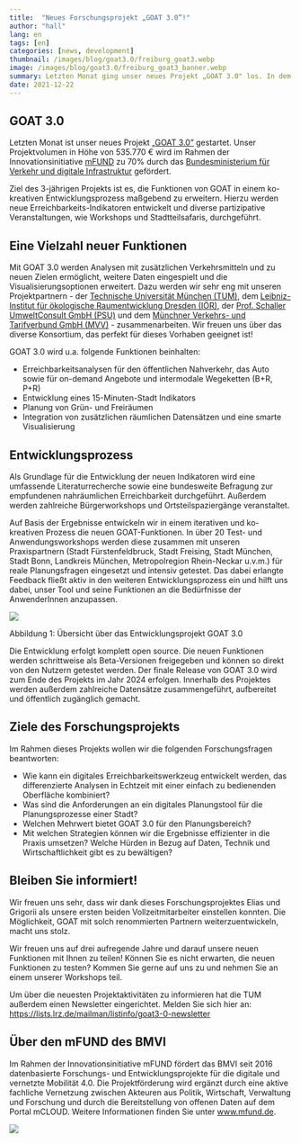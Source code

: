 ```yaml
---
title:  "Neues Forschungsprojekt „GOAT 3.0”!"
author: "hall"
lang: en
tags: [en]
categories: [news, development]
thumbnail: /images/blog/goat3.0/freiburg_goat3.webp
image: /images/blog/goat3.0/freiburg_goat3_banner.webp
summary: Letzten Monat ging unser neues Projekt „GOAT 3.0" los. In dem 3-jährigen Projekt werden die Funktionen von GOAT in einem ko-kreativen Entwicklungsprozess maßgebend erweitert.
date: 2021-12-22
---
```

## GOAT 3.0

Letzten Monat ist unser neues Projekt [„GOAT 3.0”](https://www.bmvi.de/SharedDocs/DE/Artikel/DG/mfund-projekte/goat-3-0.html) gestartet. Unser Projektvolumen in Höhe von 535.770 € wird im Rahmen der Innovationsinitiative [mFUND](https://www.bmvi.de/EN/Topics/Digital-Matters/mFund/mFund.html) zu 70% durch das [Bundesministerium für Verkehr und digitale Infrastruktur](https://www.bmvi.de/DE/Home/home.html) gefördert. 

Ziel des 3-jährigen Projekts ist es, die Funktionen von GOAT in einem ko-kreativen Entwicklungsprozess maßgebend zu erweitern. Hierzu werden neue Erreichbarkeits-Indikatoren entwickelt und diverse partizipative Veranstaltungen, wie Workshops und Stadtteilsafaris, durchgeführt.


## Eine Vielzahl neuer Funktionen

Mit GOAT 3.0 werden Analysen mit zusätzlichen Verkehrsmitteln und zu neuen Zielen ermöglicht, weitere Daten eingespielt und die Visualisierungsoptionen erweitert. Dazu werden wir sehr eng mit unseren Projektpartnern - der [Technische Universität München (TUM)](https://www.mos.ed.tum.de/sv/startseite/), dem [Leibniz-Institut für ökologische Raumentwicklung Dresden (IÖR)](https://www.ioer.de/), der [Prof. Schaller UmweltConsult GmbH (PSU)](https://www.psu-schaller.de/) und dem [Münchner Verkehrs- und Tarifverbund GmbH (MVV)](https://www.mvv-muenchen.de/) - zusammenarbeiten. Wir freuen uns über das diverse Konsortium, das perfekt für dieses Vorhaben geeignet ist! 

GOAT 3.0 wird u.a. folgende Funktionen beinhalten: 
- Erreichbarkeitsanalysen für den öffentlichen Nahverkehr, das Auto sowie für on-demand Angebote und intermodale Wegeketten (B+R, P+R) 
- Entwicklung eines 15-Minuten-Stadt Indikators
- Planung von Grün- und Freiräumen
- Integration von zusätzlichen räumlichen Datensätzen und eine smarte Visualisierung

## Entwicklungsprozess
 
Als Grundlage für die Entwicklung der neuen Indikatoren wird eine umfassende Literaturrecherche sowie eine bundesweite Befragung zur empfundenen nahräumlichen Erreichbarkeit durchgeführt. Außerdem werden zahlreiche Bürgerworkshops und Ortsteilspaziergänge veranstaltet. 

Auf Basis der Ergebnisse entwickeln wir in einem iterativen und ko-kreativen Prozess die neuen GOAT-Funktionen. In über 20 Test- und Anwendungsworkshops werden diese zusammen mit unseren Praxispartnern (Stadt Fürstenfeldbruck, Stadt Freising, Stadt München, Stadt Bonn, Landkreis München, Metropolregion Rhein-Neckar u.v.m.) für reale Planungsfragen eingesetzt und intensiv getestet. Das dabei erlangte Feedback fließt aktiv in den weiteren Entwicklungsprozess ein und hilft uns dabei, unser Tool und seine Funktionen an die Bedürfnisse der AnwenderInnen anzupassen. 

![](/images/blog/goat3.0/goat3.0_de.webp)

Abbildung 1: Übersicht über das Entwicklungsprojekt GOAT 3.0

Die Entwicklung erfolgt komplett open source. Die neuen Funktionen werden schrittweise als Beta-Versionen freigegeben und können so direkt von den Nutzern getestet werden. Der finale Release von GOAT 3.0 wird zum Ende des Projekts im Jahr 2024 erfolgen. Innerhalb des Projektes werden außerdem zahlreiche Datensätze zusammengeführt, aufbereitet und öffentlich zugänglich gemacht.

## Ziele des Forschungsprojekts

Im Rahmen dieses Projekts wollen wir die folgenden Forschungsfragen beantworten: 
-	Wie kann ein digitales Erreichbarkeitswerkzeug entwickelt werden, das differenzierte Analysen in Echtzeit mit einer einfach zu bedienenden Oberfläche kombiniert?
-	Was sind die Anforderungen an ein digitales Planungstool für die Planungsprozesse einer Stadt?
-	Welchen Mehrwert bietet GOAT 3.0 für den Planungsbereich?
-	Mit welchen Strategien können wir die Ergebnisse effizienter in die Praxis umsetzen? Welche Hürden in Bezug auf Daten, Technik und Wirtschaftlichkeit gibt es zu bewältigen?

## Bleiben Sie informiert!

Wir freuen uns sehr, dass wir dank dieses Forschungsprojektes Elias und Grigorii als unsere ersten beiden Vollzeitmitarbeiter einstellen konnten. Die Möglichkeit, GOAT mit solch renommierten Partnern weiterzuentwickeln, macht uns stolz. 

Wir freuen uns auf drei aufregende Jahre und darauf unsere neuen Funktionen mit Ihnen zu teilen! Können Sie es nicht erwarten, die neuen Funktionen zu testen? Kommen Sie gerne auf uns zu und nehmen Sie an einem unserer Workshops teil.

Um über die neuesten Projektaktivitäten zu informieren hat die TUM außerdem einen Newsletter eingerichtet. Melden Sie sich hier an: https://lists.lrz.de/mailman/listinfo/goat3-0-newsletter    


## Über den mFUND des BMVI

Im Rahmen der Innovationsinitiative mFUND fördert das BMVI seit 2016 datenbasierte Forschungs- und Entwicklungsprojekte für die digitale und vernetzte Mobilität 4.0. Die Projektförderung wird ergänzt durch eine aktive fachliche Vernetzung zwischen Akteuren aus Politik, Wirtschaft, Verwaltung und Forschung und durch die Bereitstellung von offenen Daten auf dem Portal mCLOUD. Weitere Informationen finden Sie unter www.mfund.de.

![](/images/blog/goat3.0/mfund_goat3.0.webp)

